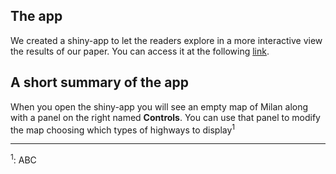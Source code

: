 ## The app

We created a shiny-app to let the readers explore in a more interactive view the results of our paper. You can access it at the following [link](https://agila.shinyapps.io/assessing_risk_car_accidents_milan_rsconnect/).

## A short summary of the app

When you open the shiny-app you will see an empty map of Milan along with a panel on the right named **Controls**. You can use that panel to modify the map choosing which types of highways to display<sup>1</sup>

_____

<sup>1</sup>: ABC
